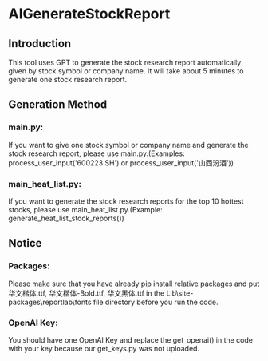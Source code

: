 # AIGenerateStockReport

## Introduction
This tool uses GPT to generate the stock research report automatically given by stock symbol or company name. It will take about 5 minutes to generate one stock research report. 
## Generation Method 
### main.py: 
If you want to give one stock symbol or company name and generate the stock research report, please use main.py.(Examples: process_user_input('600223.SH') or process_user_input('山西汾酒'))
### main_heat_list.py: 
If you want to generate the stock research reports for the top 10 hottest stocks, please use main_heat_list.py.(Example: generate_heat_list_stock_reports())
## Notice
### Packages: 
Please make sure that you have already pip install relative packages and put 华文楷体.ttf, 华文楷体-Bold.ttf, 华文黑体.ttf in the Lib\site-packages\reportlab\fonts file directory before you run the code.
### OpenAI Key:
You should have one OpenAI Key and replace the get_openai() in the code with your key because our get_keys.py was not uploaded.
